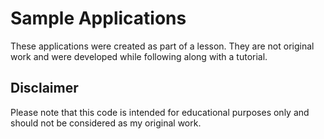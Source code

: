 # Sample Applications

These applications were created as part of a lesson. They are not original work and were developed while following along with a tutorial.

## Disclaimer

Please note that this code is intended for educational purposes only and should not be considered as my original work.